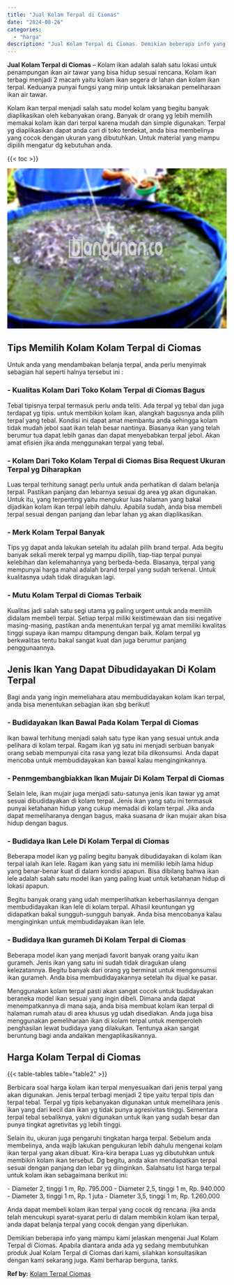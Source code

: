 ```yaml
---
title: "Jual Kolam Terpal di Ciomas"
date: "2024-08-26"
categories: 
  - "harga"
description: "Jual Kolam Terpal di Ciomas. Demikian beberapa info yang mampu kami jelaskan mengenai Jual Kolam Terpal di Ciomas. Apabila diantara anda ada yg sedang membut..."
---
```


**Jual Kolam Terpal di Ciomas** – Kolam ikan adalah salah satu lokasi untuk penampungan ikan air tawar yang bisa hidup sesuai rencana. Kolam ikan terbagi menjadi 2 macam yaitu kolam ikan segera dr lahan dan kolam ikan terpal. Keduanya punyai fungsi yang mirip untuk laksanakan pemeliharaan ikan air tawar.

Kolam ikan terpal menjadi salah satu model kolam yang begitu banyak diaplikasikan oleh kebanyakan orang. Banyak dr orang yg lebih memilih memakai kolam ikan dari terpal karena mudah dan simple digunakan. Terpal yg diaplikasikan dapat anda cari di toko terdekat, anda bisa membelinya yang cocok dengan ukuran yang dibutuhkan. Untuk material yang mampu dipilih mengatur dg kebutuhan anda.

{{< toc >}}

![Jual Kolam Terpal di Ciomas](/images/jual-kolam-terpal-46.png)

## Tips Memilih Kolam Kolam Terpal di Ciomas

Untuk anda yang mendambakan belanja terpal, anda perlu menyimak sebagian hal seperti halnya tersebut ini :

### \- Kualitas Kolam Dari Toko Kolam Terpal di Ciomas Bagus

Tebal tipisnya terpal termasuk perlu anda teliti. Ada terpal yg tebal dan juga terdapat yg tipis. untuk membikin kolam ikan, alangkah bagusnya anda pilih terpal yang tebal. Kondisi ini dapat amat membantu anda sehingga kolam tidak mudah jebol saat ikan telah besar nantinya. Biasanya ikan yang telah berumur tua dapat lebih ganas dan dapat menyebabkan terpal jebol. Akan amat efisien jika anda menggunakan terpal yang tebal.

### \- Kolam Dari Toko Kolam Terpal di Ciomas Bisa Request Ukuran Terpal yg Diharapkan

Luas terpal terhitung sanagt perlu untuk anda perhatikan di dalam belanja terpal. Pastikan panjang dan lebarnya sesuai dg area yg akan digunakan. Untuk itu, yang terpenting yaitu mengukur luas halaman yang bakal dijadikan kolam ikan terpal lebih dahulu. Apabila sudah, anda bisa membeli terpal sesuai dengan panjang dan lebar lahan yg akan diaplikasikan.

### \- Merk Kolam Terpal Banyak

Tips yg dapat anda lakukan setelah itu adalah pilih brand terpal. Ada begitu banyak sekali merek terpal yg mampu dipilih, tiap-tiap terpal punyai kelebihan dan kelemahannya yang berbeda-beda. Biasanya, terpal yang mempunyai harga mahal adalah brand terpal yang sudah terkenal. Untuk kualitasnya udah tidak diragukan lagi.

### \- Mutu Kolam Terpal di Ciomas Terbaik

Kualitas jadi salah satu segi utama yg paling urgent untuk anda memilih didalam membeli terpal. Setiap terpal miliki keistimewaan dan sisi negative masing-masing, pastikan anda menentukan terpal yg amat memiliki kwalitas tinggi supaya ikan mampu ditampung dengan baik. Kolam terpal yg berkwalitas tentu bakal sangat kuat dan juga berumur panjang penggunaannya.

## Jenis Ikan Yang Dapat Dibudidayakan Di Kolam Terpal

Bagi anda yang ingin memeliahara atau membudidayakan kolam ikan terpal, anda bisa menentukan sebagian ikan sbg berikut!

### \- Budidayakan Ikan Bawal Pada Kolam Terpal di Ciomas

Ikan bawal terhitung menjadi salah satu type ikan yang sesuai untuk anda pelihara di kolam terpal. Ragam ikan yg satu ini menjadi serbuan banyak orang sebab mempunyai cita rasa yang lezat bila dikonsumsi. Anda dapat mencoba untuk membudidayakan kan bawal kalau menginginkannya.

### \- Penmgembangbiakkan Ikan Mujair Di Kolam Terpal di Ciomas

Selain lele, ikan mujair juga menjadi satu-satunya jenis ikan tawar yg amat sesuai dibudidayakan di kolam terpal. Jenis ikan yang satu ini termasuk punyai ketahanan hidup yang cukup memadai di kolam terpal. Jika anda dapat memeliharanya dengan bagus, maka suasana dr ikan mujair akan bisa hidup dengan bagus.

### \- Budidaya Ikan Lele Di Kolam Terpal di Ciomas

Beberapa model ikan yg paling begitu banyak dibudidayakan di kolam ikan terpal ialah ikan lele. Ragam ikan yang satu ini memiliki lebih lama hidup yang benar-benar kuat di dalam kondisi apapun. Bisa dibilang bahwa ikan lele adalah salah satu model ikan yang paling kuat untuk ketahanan hidup di lokasi apapun.

Begitu banyak orang yang udah memperlihatkan keberhasilannya dengan membudidayakan ikan lele di kolam terpal. Alhasil keuntungan yg didapatkan bakal sungguh-sungguh banyak. Anda bisa mencobanya kalau menginginkan untuk membudidayakan ikan lele.

### \- Budidaya Ikan gurameh Di Kolam Terpal di Ciomas

Beberapa model ikan yang menjadi favorit banyak orang yaitu ikan gurameh. Jenis ikan yang satu ini sudah tidak diragukan ulang kelezatannya. Begitu banyak dari orang yg berminat untuk mengonsumsi ikan gurameh. Anda bisa membudidayakannya setelah itu dijual ke pasar.

Menggunakan kolam terpal pasti akan sangat cocok untuk budidayakan beraneka model ikan sesuai yang ingin dibeli. Dimana anda dapat menempatkannya di mana saja, anda bisa membuat kolam ikan terpal di halaman rumah atau di area khusus yg udah disediakan. Anda juga bisa menggunakan pemeliharaan ikan di kolam terpal untuk memperoleh penghasilan lewat budidaya yang dilakukan. Tentunya akan sangat beruntung bagi anda andaikan mengaplikasikannya.

## Harga Kolam Terpal di Ciomas

{{< table-tables table="table2" >}}

Berbicara soal harga kolam ikan terpal menyesuaikan dari jenis terpal yang akan digunakan. Jenis terpal terbagi menjadi 2 tipe yaitu terpal tipis dan terpal tebal. Terpal yg tipis kebanyakan digunakan untuk memelihara jenis ikan yang dari kecil dan ikan yg tidak punya agresivitas tinggi. Sementara terpal tebal sebaliknya, yakni digunakan untuk ikan yang sudah besar dan punya tingkat agretivitas yg lebih tinggi.

Selain itu, ukuran juga pengaruhi tingkatan harga terpal. Sebelum anda membelinya, anda wajib lakukan pengukuran lebih dahulu mengenai kolam ikan terpal yang akan dibuat. Kira-kira berapa Luas yg dibutuhkan untuk membikin kolam ikan tersebut. Dg begitu, anda akan mendapatkan terpal sesuai dengan panjang dan lebar yg diinginkan. Salahsatu list harga terpal untuk kolam ikan sebagaimana berikut ini:

\- Diameter 2, tinggi 1 m, Rp. 795.000 - Diameter 2,5, tinggi 1 m, Rp. 940.000 - Diameter 3, tinggi 1 m, Rp. 1 juta - Diameter 3,5, tinggi 1 m, Rp. 1.260.000

Anda dapat membeli kolam ikan terpal yang cocok dg rencana. jika anda telah mencukupi syarat-syarat perlu di dalam membikin kolam ikan terpal, anda dapat belanja terpal yang cocok dengan yang diperlukan.

Demikian beberapa info yang mampu kami jelaskan mengenai Jual Kolam Terpal di Ciomas. Apabila diantara anda ada yg sedang membutuhkan produk Jual Kolam Terpal di Ciomas dari kami, silahkan konsultasikan dengan kami sekarang juga. Kami berharap berguna, tanks.

**Ref by:** [Kolam Terpal Ciomas](https://id.wikipedia.org/wiki/Kolam)
